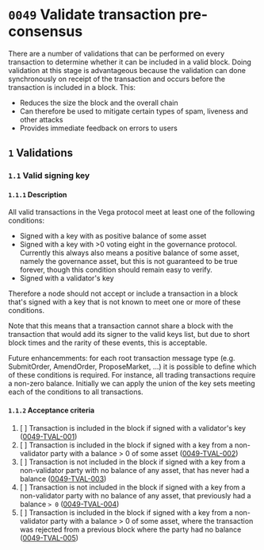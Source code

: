 # `0049` Validate transaction pre-consensus

There are a number of validations that can be performed on every transaction to determine whether it can be included in a valid block. Doing validation at this stage is advantageous because the validation can done synchronously on receipt of the transaction and occurs before the transaction is included in a block. This:

* Reduces the size the block and the overall chain 
* Can therefore be used to mitigate certain types of spam, liveness and other attacks
* Provides immediate feedback on errors to users


## `1` Validations


### `1.1` Valid signing key

#### `1.1.1` Description

All valid transactions in the Vega protocol meet at least one of the following conditions:

* Signed with a key with as positive balance of some asset
* Signed with a key with >0 voting eight in the governance protocol. Currently this always also means a positive balance of some asset, namely the governance asset, but this is not guaranteed to be true forever, though this condition should remain easy to verify.
* Signed with a validator's key

Therefore a node should not accept or include a transaction in a block that's signed with a key that is not known to meet one or more of these conditions.

Note that this means that a transaction cannot share a block with the transaction that would add its signer to the valid keys list, but due to short block times and the rarity of these events, this is acceptable.

Future enhancemments: for each root transaction message type (e.g. SubmitOrder, AmendOrder, ProposeMarket, ...) it is possible to define which of these conditions is required. For instance, all trading transactions require a non-zero balance. Initially we can apply the union of the key sets meeting each of the conditions to all transactions.

#### `1.1.2` Acceptance criteria 

1. [ ] Transaction is included in the block if signed with a validator's key (<a name="0049-TVAL-001" href="#0049-TVAL-001">0049-TVAL-001</a>)
1. [ ] Transaction is included in the block if signed with a key from a non-validator party with a balance > 0 of some asset (<a name="0049-TVAL-002" href="#0049-TVAL-002">0049-TVAL-002</a>)
1. [ ] Transaction is not included in the block if signed with a key from a non-validator party with no balance of any asset, that has never had a balance (<a name="0049-TVAL-003" href="#0049-TVAL-003">0049-TVAL-003</a>)
1. [ ] Transaction is not included in the block if signed with a key from a non-validator party with no balance of any asset, that previously had a balance `> 0` (<a name="0049-TVAL-004" href="#0049-TVAL-004">0049-TVAL-004</a>)
1. [ ] Transaction is included in the block if signed with a key from a non-validator party with a balance > 0 of some asset, where the transaction was rejected from a previous block where the party had no balance (<a name="0049-TVAL-005" href="#0049-TVAL-005">0049-TVAL-005</a>)
